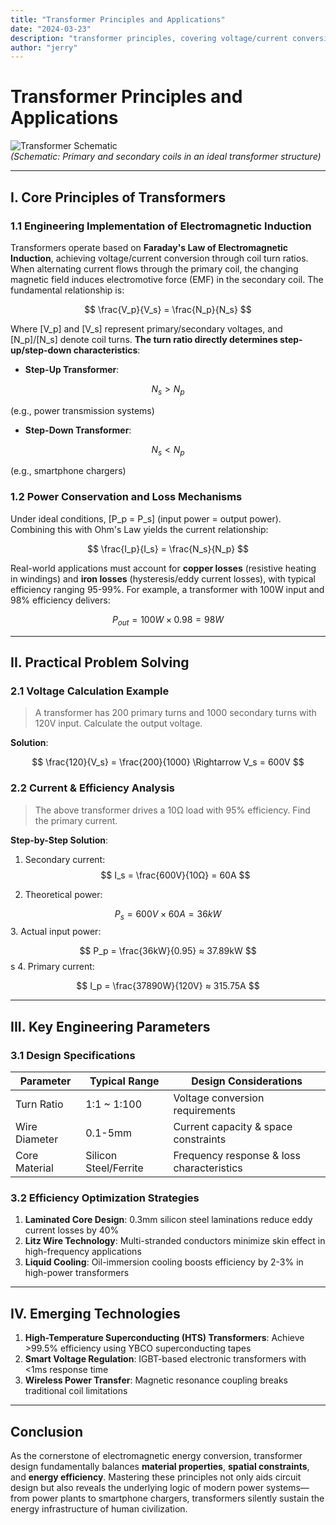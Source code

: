 ```yaml
---
title: "Transformer Principles and Applications"
date: "2024-03-23"
description: "transformer principles, covering voltage/current conversion laws, power conservation, efficiency optimization strategies"
author: "jerry"
---
```


# Transformer Principles and Applications

![Transformer Schematic](https://media.istockphoto.com/id/2076459469/vector/transformer-structure-and-working-principle-for-electricity-outline-diagram.jpg?s=612x612&w=0&k=20&c=JZJcuXUBTxbGBWnCx57Y8W7XXKJr3WhYuxTB4bCxXcU=)  
*(Schematic: Primary and secondary coils in an ideal transformer structure)*

---

## I. Core Principles of Transformers
### 1.1 Engineering Implementation of Electromagnetic Induction  
Transformers operate based on **Faraday's Law of Electromagnetic Induction**, achieving voltage/current conversion through coil turn ratios. When alternating current flows through the primary coil, the changing magnetic field induces electromotive force (EMF) in the secondary coil. The fundamental relationship is:

$$
\frac{V_p}{V_s} = \frac{N_p}{N_s}
$$


Where \[V_p\] and \[V_s\] represent primary/secondary voltages, and \[N_p\]/\[N_s\] denote coil turns. **The turn ratio directly determines step-up/step-down characteristics**:
- **Step-Up Transformer**: 

$$
N_s > N_p
$$

(e.g., power transmission systems)
- **Step-Down Transformer**: 

$$
N_s < N_p
$$
 

(e.g., smartphone chargers)

### 1.2 Power Conservation and Loss Mechanisms  
Under ideal conditions, \[P_p = P_s\] (input power = output power). Combining this with Ohm's Law yields the current relationship:

$$
 \frac{I_p}{I_s} = \frac{N_s}{N_p}
$$
 
Real-world applications must account for **copper losses** (resistive heating in windings) and **iron losses** (hysteresis/eddy current losses), with typical efficiency ranging 95-99%. For example, a transformer with 100W input and 98% efficiency delivers:

$$
 P_{out} = 100W \times 0.98 = 98W
$$


---

## II. Practical Problem Solving
### 2.1 Voltage Calculation Example  
> A transformer has 200 primary turns and 1000 secondary turns with 120V input. Calculate the output voltage.

**Solution**:  

$$
 \frac{120}{V_s} = \frac{200}{1000} \Rightarrow V_s = 600V
$$


### 2.2 Current & Efficiency Analysis  
> The above transformer drives a 10Ω load with 95% efficiency. Find the primary current.

**Step-by-Step Solution**:  
1. Secondary current: 
$$
I_s = \frac{600V}{10Ω} = 60A
$$

2. Theoretical power: 

$$
P_s = 600V \times 60A = 36kW
$$
3. Actual input power: 

$$
P_p = \frac{36kW}{0.95} ≈ 37.89kW
$$
s 
4. Primary current: 

$$
I_p = \frac{37890W}{120V} ≈ 315.75A
$$

---

## III. Key Engineering Parameters
### 3.1 Design Specifications  

| Parameter       | Typical Range     | Design Considerations          |
|------------------|-------------------|---------------------------------|
| Turn Ratio       | 1:1 ~ 1:100       | Voltage conversion requirements |
| Wire Diameter    | 0.1-5mm           | Current capacity & space constraints |
| Core Material    | Silicon Steel/Ferrite | Frequency response & loss characteristics |

### 3.2 Efficiency Optimization Strategies  
1. **Laminated Core Design**: 0.3mm silicon steel laminations reduce eddy current losses by 40%  
2. **Litz Wire Technology**: Multi-stranded conductors minimize skin effect in high-frequency applications  
3. **Liquid Cooling**: Oil-immersion cooling boosts efficiency by 2-3% in high-power transformers  

---

## IV. Emerging Technologies  
1. **High-Temperature Superconducting (HTS) Transformers**: Achieve >99.5% efficiency using YBCO superconducting tapes  
2. **Smart Voltage Regulation**: IGBT-based electronic transformers with <1ms response time  
3. **Wireless Power Transfer**: Magnetic resonance coupling breaks traditional coil limitations  

---

## Conclusion  
As the cornerstone of electromagnetic energy conversion, transformer design fundamentally balances **material properties**, **spatial constraints**, and **energy efficiency**. Mastering these principles not only aids circuit design but also reveals the underlying logic of modern power systems—from power plants to smartphone chargers, transformers silently sustain the energy infrastructure of human civilization.

